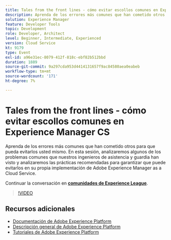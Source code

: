 ```yaml
---
title: Tales from the front lines - cómo evitar escollos comunes en Experience Manager CS
description: Aprenda de los errores más comunes que han cometido otros para que pueda evitarlos usted mismo. En esta sesión, analizaremos algunos de los problemas comunes que nuestros ingenieros de asistencia y guardia han visto y analizaremos las prácticas recomendadas para garantizar que puede evitarlos en su propia implementación de Adobe Experience Manager as a Cloud Service.
solution: Experience Manager
feature: Developer Tools
topic: Development
role: Developer, Architect
level: Beginner, Intermediate, Experienced
version: Cloud Service
kt: 9179
type: Event
exl-id: a96e31ec-8079-412f-818c-ebf82b512bbd
duration: 1889
source-git-commit: 9a297cda953d4414131657f9ac84580aea0eabeb
workflow-type: tm+mt
source-wordcount: '171'
ht-degree: 7%

---
```


# Tales from the front lines - cómo evitar escollos comunes en Experience Manager CS

Aprenda de los errores más comunes que han cometido otros para que pueda evitarlos usted mismo. En esta sesión, analizaremos algunos de los problemas comunes que nuestros ingenieros de asistencia y guardia han visto y analizaremos las prácticas recomendadas para garantizar que puede evitarlos en su propia implementación de Adobe Experience Manager as a Cloud Service.

Continuar la conversación en **[comunidades de Experience League](https://adobe.ly/3kLQK3j)**.

>[!VIDEO](https://video.tv.adobe.com/v/337852/?quality=12&learn=on&hidetitle=true)

## Recursos adicionales

- [Documentación de Adobe Experience Platform](https://experienceleague.adobe.com/docs/experience-platform.html)
- [Descripción general de Adobe Experience Platform](https://experienceleague.adobe.com/docs/experience-platform/landing/home.html?lang=es)
- [Tutoriales de Adobe Experience Platform](https://experienceleague.adobe.com/docs/platform-learn/tutorials/overview.html?lang=es)

